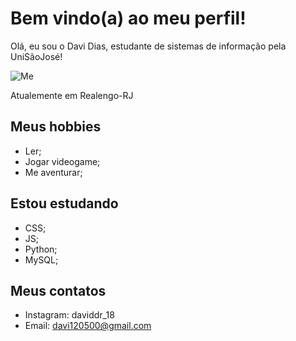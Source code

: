 # Bem vindo(a) ao meu perfil!

Olá, eu sou o Davi Dias, estudante de sistemas de informação pela UniSãoJosé!

![Me](https://user-images.githubusercontent.com/50972029/175439984-c69306dd-8f2c-4c57-bb31-d42dde93b5ff.jpg)

Atualemente em Realengo-RJ

## Meus hobbies

- Ler;
- Jogar videogame;
- Me aventurar;

## Estou estudando

- CSS;
- JS;
- Python;
- MySQL;

## Meus contatos

- Instagram: daviddr_18
- Email: davi120500@gmail.com
